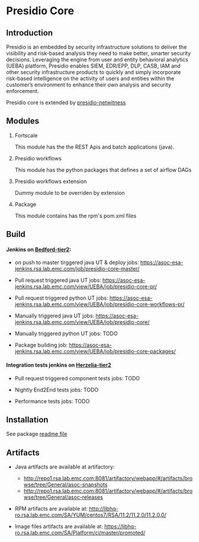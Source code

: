 # Presidio Core

## Introduction

Presidio is an embedded by security infrastructure solutions to deliver the visibility and risk-based analysis they need to make better, smarter security decisions. 
Leveraging the engine from user and entity behavioral analytics (UEBA) platform, Presidio enables SIEM, EDR/EPP, DLP, CASB, IAM and other security infrastructure products to quickly and simply incorporate risk-based intelligence on the activity of users and entities within the customer’s environment to enhance their own analysis and security enforcement.

Presidio core is extended by [presidio-netwitness](https://github.rsa.lab.emc.com/asoc/presidio-netwitness)


## Modules

1) Fortscale
    
    This module has the the REST Apis and batch applications (java).
    
2) Presidio workflows

   This module has the python packages that defines a set of airflow DAGs

3) Presidio workflows extension

   Dummy module to be overriden by extension
   
4) Package

   This module contains has the rpm's pom.xml files

## Build
#### Jenkins on [Bedford-tier2](https://rsabwlabauth.corp.emc.com:900/):

* on push to master tirggered java UT & deploy jobs: https://asoc-esa-jenkins.rsa.lab.emc.com/job/presidio-core-master/

* Pull request triggered java UT jobs: https://asoc-esa-jenkins.rsa.lab.emc.com/view/UEBA/job/presidio-core-pr/

* Pull request triggered python UT jobs: https://asoc-esa-jenkins.rsa.lab.emc.com/view/UEBA/job/presidio-core-workflows-pr/

* Manually triggered java UT jobs: https://asoc-esa-jenkins.rsa.lab.emc.com/view/UEBA/job/presidio-core/

* Manually triggered python UT jobs: TODO

* Package building job: https://asoc-esa-jenkins.rsa.lab.emc.com/view/UEBA/job/presidio-core-packages/

#### Integration tests jenkins on [Herzelia-tier2](https://rsahzlabauth.corp.emc.com:900/)

* Pull request triggered component tests jobs: TODO

* Nightly End2End tests jobs: TODO

* Performance tests jobs: TODO

## Installation

See package [readme file](/package/README.md)

## Artifacts
* Java artifacts are available at artifactory:
  * http://repo1.rsa.lab.emc.com:8081/artifactory/webapp/#/artifacts/browse/tree/General/asoc-snapshots
  * http://repo1.rsa.lab.emc.com:8081/artifactory/webapp/#/artifacts/browse/tree/General/asoc-releases

* RPM artifacts are available at: http://libhq-ro.rsa.lab.emc.com/SA/YUM/centos7/RSA/11.2/11.2.0/11.2.0.0/

* Image files artifacts are available at: https://libhq-ro.rsa.lab.emc.com/SA/Platform/ci/master/promoted/
